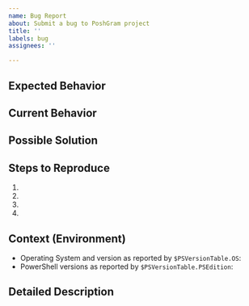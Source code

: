 ```yaml
---
name: Bug Report
about: Submit a bug to PoshGram project
title: ''
labels: bug
assignees: ''

---
```


<!--- Provide a general summary of the issue in the Title above -->

## Expected Behavior
<!--- Tell us what should happen -->

## Current Behavior
<!--- Tell us what happens instead of the expected behavior -->

## Possible Solution
<!--- Not obligatory, but suggest a fix/reason for the bug, -->

## Steps to Reproduce
<!--- Provide a link to a live example, or an unambiguous set of steps to -->
<!--- reproduce this bug. Include code to reproduce, if relevant -->
1.
2.
3.
4.

## Context (Environment)
<!--- How has this issue affected you? What are you trying to accomplish? -->
<!--- Include as many relevant details about the environment where the bug was discovered. -->
* Operating System and version as reported by `$PSVersionTable.OS`:
* PowerShell versions as reported by `$PSVersionTable.PSEdition`:

<!--- Provide a general summary of the issue in the Title above -->

## Detailed Description
<!--- Provide a detailed description of the issue you are facing -->
